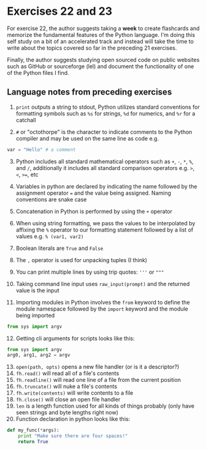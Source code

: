 # Exercises 22 and 23
For exercise 22, the author suggests taking a **week** to create flashcards
and memorize the fundamental features of the Python language. I'm doing this self
study on a bit of an accelerated track and instead will take the time to write about
the topics covered so far in the preceding 21 exercises.

Finally, the author suggests studying open sourced code on public websites such as
GitHub or sourceforge (lel) and document the functionality of one of the Python
files I find.

## Language notes from preceding exercises
1. `print` outputs a string to stdout, Python utilizes standard conventions for
formatting symbols such as `%s` for strings, `%d` for numerics, and `%r` for a catchall

2. `#` or "octothorpe" is the character to indicate comments to the Python compiler and
may be used on the same line as code e.g.

```python
var = "Hello" # a comment
```

3. Python includes all standard mathematical operators such as `+`, `-`, `*`, `%`, and `/`,
additionally it includes all standard comparison operators e.g. `>`, `<`, `>=`, etc

4. Variables in python are declared by indicating the name followed by the assignment
operator `=` and the value being assigned. Naming conventions are snake case

5. Concatenation in Python is performed by using the `+` operator

6. When using string formatting, we pass the values to be interpolated by affixing the `%` operator
to our formatting statement followed by a list of values e.g. `% (var1, var2)`

7. Boolean literals are `True` and `False`

8. The `,` operator is used for unpacking tuples (I think)

9. You can print multiple lines by using trip quotes: `'''` or `"""` 

10. Taking command line input uses `raw_input(prompt)` and the returned value is the input

11. Importing modules in Python involves the `from` keyword to define the module namespace
followed by the `import` keyword and the module being imported

```python
from sys import argv
```

12. Getting cli arguments for scripts looks like this:

```python
from sys import argv
arg0, arg1, arg2 = argv
```

13. `open(path, opts)` opens a new file handler (or is it a descriptor?)
14. `fh.read()` will read all of a file's contents
15. `fh.readline()` will read one line of a file from the current position
15. `fh.truncate()` will nuke a file's contents
16. `fh.write(contents)` will write contents to a file
17. `fh.close()` will close an open file handler
18. `len` is a length function used for all kinds of things probably (only have seen strings and byte lengths right now)
19. Function declaration in python looks like this:

```python
def my_func(*args):
    print "Make sure there are four spaces!"
    return True

```

